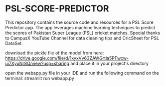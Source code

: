 # PSL-SCORE-PREDICTOR
This repository contains the source code and resources for a PSL Score Predictor app.
The app leverages machine learning techniques to predict the scores of Pakistan Super League (PSL) cricket matches. 
Special thanks to CampusX YouTube Channel for data cleaning tips and CricSheet for PSL DataSet.

download the pickle file of the model from here: https://drive.google.com/file/d/1xyxVv63ZAWGrtla5PFwcw-ui7XyuNr8Q/view?usp=sharing and place it in your project's directory

open the webapp.py file in your IDE and run the following command on the terminal:
 streamlit run webapp.py
 




